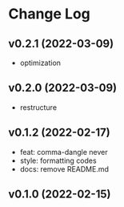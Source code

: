 # Change Log

## v0.2.1 (2022-03-09)

- optimization

## v0.2.0 (2022-03-09)

- restructure

## v0.1.2 (2022-02-17)

- feat: comma-dangle never
- style: formatting codes
- docs: remove README.md

## v0.1.0 (2022-02-15)
